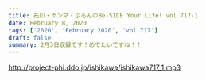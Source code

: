 ```yaml
---
title: 石川・ホンマ・ぶるんのBe-SIDE Your Life! vol.717-1
date: February 8, 2020
tags: ['2020', 'February 2020', 'vol.717']
draft: false
summary: 2月3日収録です！めでたいですね！！
---
```


http://project-phi.ddo.jp/ishikawa/ishikawa717_1.mp3
